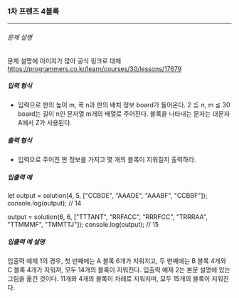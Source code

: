 ### 1차 프렌즈 4블록

---

###### 문제 설명

문제 설명에 이미지가 많아 공식 링크로 대체
https://programmers.co.kr/learn/courses/30/lessons/17679

##### 입력 형식

- 입력으로 판의 높이 m, 폭 n과 판의 배치 정보 board가 들어온다.
  2 ≦ n, m ≦ 30
  board는 길이 n인 문자열 m개의 배열로 주어진다. 블록을 나타내는 문자는 대문자 A에서 Z가 사용된다.

##### 출력 형식

- 입력으로 주어진 판 정보를 가지고 몇 개의 블록이 지워질지 출력하라.

##### 입출력 예

let output = solution(4, 5, ["CCBDE", "AAADE", "AAABF", "CCBBF"]);
console.log(output); // 14

output = solution(6, 6, ["TTTANT", "RRFACC", "RRRFCC", "TRRRAA", "TTMMMF", "TMMTTJ"]);
console.log(output); // 15

##### 입출력 예 설명

입출력 예제 1의 경우, 첫 번째에는 A 블록 6개가 지워지고, 두 번째에는 B 블록 4개와 C 블록 4개가 지워져, 모두 14개의 블록이 지워진다.
입출력 예제 2는 본문 설명에 있는 그림을 옮긴 것이다. 11개와 4개의 블록이 차례로 지워지며, 모두 15개의 블록이 지워진다.
